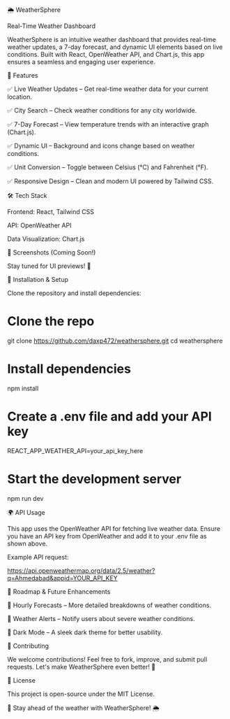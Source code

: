🌦 WeatherSphere

Real-Time Weather Dashboard

WeatherSphere is an intuitive weather dashboard that provides real-time weather updates, a 7-day forecast, and dynamic UI elements based on live conditions. Built with React, OpenWeather API, and Chart.js, this app ensures a seamless and engaging user experience.

🚀 Features

✅ Live Weather Updates – Get real-time weather data for your current location.

✅ City Search – Check weather conditions for any city worldwide.

✅ 7-Day Forecast – View temperature trends with an interactive graph (Chart.js).

✅ Dynamic UI – Background and icons change based on weather conditions.

✅ Unit Conversion – Toggle between Celsius (°C) and Fahrenheit (°F).

✅ Responsive Design – Clean and modern UI powered by Tailwind CSS.

🛠 Tech Stack

Frontend: React, Tailwind CSS

API: OpenWeather API

Data Visualization: Chart.js

📸 Screenshots (Coming Soon!)

Stay tuned for UI previews! 🎨

🔧 Installation & Setup

Clone the repository and install dependencies:

# Clone the repo
git clone https://github.com/daxp472/weathersphere.git
cd weathersphere

# Install dependencies
npm install

# Create a .env file and add your API key
REACT_APP_WEATHER_API=your_api_key_here

# Start the development server
npm run dev

🌍 API Usage

This app uses the OpenWeather API for fetching live weather data. Ensure you have an API key from OpenWeather and add it to your .env file as shown above.

Example API request:

https://api.openweathermap.org/data/2.5/weather?q=Ahmedabad&appid=YOUR_API_KEY

🚧 Roadmap & Future Enhancements

🔹 Hourly Forecasts – More detailed breakdowns of weather conditions.

🔹 Weather Alerts – Notify users about severe weather conditions.

🔹 Dark Mode – A sleek dark theme for better usability.

🤝 Contributing

We welcome contributions! Feel free to fork, improve, and submit pull requests. Let's make WeatherSphere even better! 🚀

📜 License

This project is open-source under the MIT License.

🌟 Stay ahead of the weather with WeatherSphere! 🌦